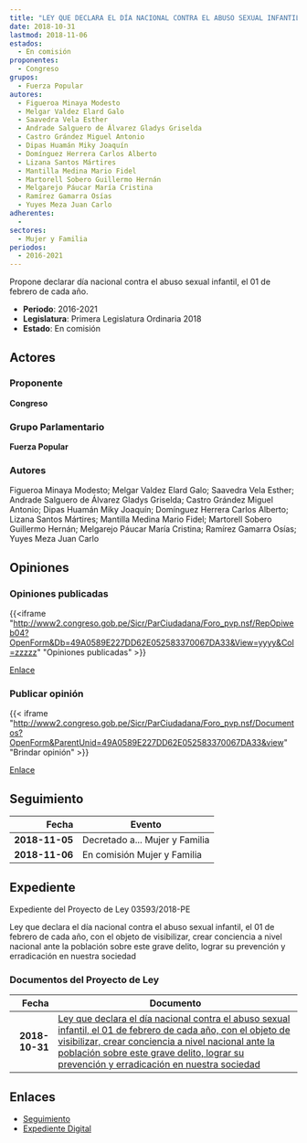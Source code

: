 ```yaml
---
title: "LEY QUE DECLARA EL DÍA NACIONAL CONTRA EL ABUSO SEXUAL INFANTIL, EL 01 DE FEBRERO DE CADA AÑO, CON EL OBJETO DE VISIBILIZAR, CREAR CONCIENCIA A NIVEL NACIONAL ANTE LA POBLACIÓN SOBRE ESTE GRAVE DELITO, LOGRAR SU PREVENCIÓN Y ERRADICACIÓN EN NUESTA SOCIEDAD"
date: 2018-10-31
lastmod: 2018-11-06
estados: 
  - En comisión
proponentes: 
  - Congreso
grupos: 
  - Fuerza Popular
autores: 
  - Figueroa Minaya Modesto
  - Melgar Valdez Elard Galo
  - Saavedra Vela Esther
  - Andrade Salguero de Álvarez Gladys Griselda
  - Castro Grández Miguel Antonio
  - Dipas Huamán Miky Joaquín
  - Domínguez Herrera Carlos Alberto
  - Lizana Santos Mártires
  - Mantilla Medina Mario Fidel
  - Martorell Sobero Guillermo Hernán
  - Melgarejo Páucar María Cristina
  - Ramírez Gamarra Osías
  - Yuyes Meza Juan Carlo
adherentes: 
  - 
sectores: 
  - Mujer y Familia
periodos: 
  - 2016-2021
---
```


Propone declarar día nacional contra el abuso sexual infantil, el 01 de febrero de cada año.

- **Periodo**: 2016-2021
- **Legislatura**: Primera Legislatura Ordinaria 2018
- **Estado**: En comisión

## Actores

### Proponente

**Congreso**

### Grupo Parlamentario

**Fuerza Popular**

### Autores

Figueroa Minaya Modesto; Melgar Valdez Elard Galo; Saavedra Vela Esther; Andrade Salguero de Álvarez Gladys Griselda; Castro Grández Miguel Antonio; Dipas Huamán Miky Joaquín; Domínguez Herrera Carlos Alberto; Lizana Santos Mártires; Mantilla Medina Mario Fidel; Martorell Sobero Guillermo Hernán; Melgarejo Páucar María Cristina; Ramírez Gamarra Osías; Yuyes Meza Juan Carlo


## Opiniones

### Opiniones publicadas

{{<iframe "http://www2.congreso.gob.pe/Sicr/ParCiudadana/Foro_pvp.nsf/RepOpiweb04?OpenForm&Db=49A0589E227DD62E052583370067DA33&View=yyyy&Col=zzzzz" "Opiniones publicadas" >}}

[Enlace](http://www2.congreso.gob.pe/Sicr/ParCiudadana/Foro_pvp.nsf/RepOpiweb04?OpenForm&Db=49A0589E227DD62E052583370067DA33&View=yyyy&Col=zzzzz)
### Publicar opinión

{{< iframe "http://www2.congreso.gob.pe/Sicr/ParCiudadana/Foro_pvp.nsf/Documentos?OpenForm&ParentUnid=49A0589E227DD62E052583370067DA33&view" "Brindar opinión" >}}

[Enlace](http://www2.congreso.gob.pe/Sicr/ParCiudadana/Foro_pvp.nsf/Documentos?OpenForm&ParentUnid=49A0589E227DD62E052583370067DA33&view)

## Seguimiento

| Fecha | Evento |
|------:|--------|
| **2018-11-05** | Decretado a... Mujer y Familia|
| **2018-11-06** | En comisión Mujer y Familia|


## Expediente

Expediente del Proyecto de Ley 03593/2018-PE

Ley que declara el día nacional contra el abuso sexual infantil, el 01 de febrero de cada año, con el objeto de visibilizar, crear conciencia a nivel nacional ante la población sobre este grave delito, lograr su prevención y erradicación en nuestra sociedad


### Documentos del Proyecto de Ley

| Fecha | Documento |
|------:|--------|
| **2018-10-31** | [Ley que declara el día nacional contra el abuso sexual infantil, el 01 de febrero de cada año, con el objeto de visibilizar, crear conciencia a nivel nacional ante la población sobre este grave delito, lograr su prevención y erradicación en nuestra sociedad](http://www.leyes.congreso.gob.pe/Documentos/2016_2021/Proyectos_de_Ley_y_de_Resoluciones_Legislativas/PL0359320181031.pdf) |

## Enlaces 

- [Seguimiento](http://www2.congreso.gob.pehttp://www2.congreso.gob.pe/Sicr/TraDocEstProc/CLProLey2016.nsf/f7fff46988ca05b1052578e100829cc7/c5e0ea829fe52c5c0525833700822cbd?OpenDocument)
- [Expediente Digital](http://www2.congreso.gob.pehttp://www2.congreso.gob.pe/Sicr/TraDocEstProc/CLProLey2016.nsf/f7fff46988ca05b1052578e100829cc7/c5e0ea829fe52c5c0525833700822cbd?OpenDocument&Click=05257FB7005EB655.eb71d0cf91d8294e05256cdf006b5706/$Body/0.1C6C)
